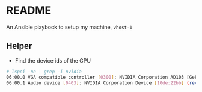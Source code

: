 # README

An Ansible playbook to setup my machine, `vhost-1`

## Helper
- Find the device ids of the GPU
```bash
# lspci -nn | grep -i nvidia
06:00.0 VGA compatible controller [0300]: NVIDIA Corporation AD103 [GeForce RTX 4070 Ti SUPER] [10de:2705] (rev a1)
06:00.1 Audio device [0403]: NVIDIA Corporation Device [10de:22bb] (rev a1)
```